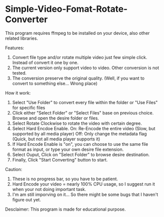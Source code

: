 # Simple-Video-Fomat-Rotate-Converter
This program requires ffmpeg to be installed on your device, also other related libraries.

Features:
1. Convert file type and/or rotate multiple video just few simple click. Instead of convert it one by one. 
2. The current version only support video to video. Other conversion is not tested. 
3. The conversion preserve the original quality. (Well, if you want to convert to something else... Wrong place)

How it work:
1. Select "Use Folder" to convert every file within the folder or "Use Files" for specific files
2. Click either "Select Folder" or "Select Files" base on previous choice. Browse and open the desire folder or files. 
3. Select Rotate Clockwise to rotate the video with certain degree. 
4. Select Hard Encdoe Enable. 
    On: Re-Encode the entire video (Slow, but supported by all media player)
    Off: Only change the metadata flag (Quick, but not all media player supports it)
5. If Hard Encode Enable is "on", you can choose to use the same file format as input, or type your own desire file extension. 
6. Select Ouput, Click on "Select Folder" to browse desire destination.
7. Finally, Click "Start Converting" button to start.

Caution:
1. These is no progress bar, so you have to be patient.
2. Hard Encode your video = nearly 100% CPU usage, so I suggest run it when your not doing important task.
3. I'm am still imporving on it... So there might be some bugs that I haven't figure out yet.

Desclaimer:
This program is made for educational purpose.

